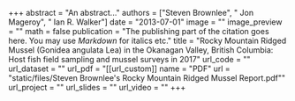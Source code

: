 
+++
abstract = "An abstract..."
authors = ["Steven Brownlee", " Jon Mageroy", " Ian R. Walker"]
date = "2013-07-01"
image = ""
image_preview = ""
math = false
publication = "The publishing part of the citation goes here. You may use *Markdown* for italics etc."
title = "Rocky Mountain Ridged Mussel (Gonidea angulata Lea) in the Okanagan Valley, British
Columbia: Host fish field sampling and mussel surveys in 2017"
url_code = ""
url_dataset = ""
url_pdf = "[[url_custom]]
    name = "PDF"
    url = "static/files/Steven Brownlee's Rocky Mountain Ridged Mussel Report.pdf""
url_project = ""
url_slides = ""
url_video = ""
+++
